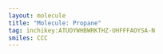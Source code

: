 ```yaml
---
layout: molecule
title: "Molecule: Propane"
tag: inchikey:ATUOYWHBWRKTHZ-UHFFFAOYSA-N
smiles: CCC
---
```

